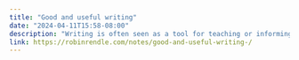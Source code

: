 ```yaml
---
title: "Good and useful writing"
date: "2024-04-11T15:58-08:00"
description: "Writing is often seen as a tool for teaching or informing, lecturing atop a golden soapbox. But all the best writers I know don’t care much for writing as communication as much as they do writing for just heckin’ figuring things out or for learning how they feel about something in the process of angrily clacking on keys."
link: https://robinrendle.com/notes/good-and-useful-writing-/
---
```

